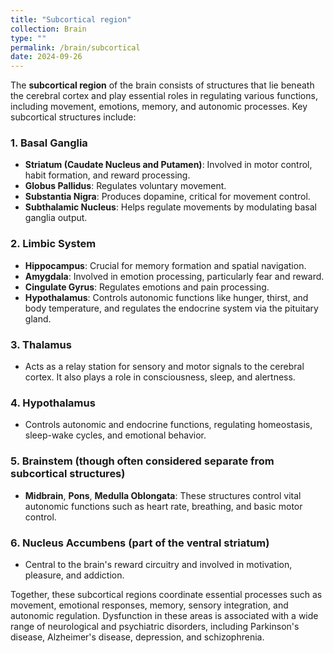 ```yaml
---
title: "Subcortical region"
collection: Brain
type: ""
permalink: /brain/subcortical
date: 2024-09-26
---
```

The **subcortical region** of the brain consists of structures that lie beneath the cerebral cortex and play essential roles in regulating various functions, including movement, emotions, memory, and autonomic processes. Key subcortical structures include:

### 1. **Basal Ganglia**
   - **Striatum (Caudate Nucleus and Putamen)**: Involved in motor control, habit formation, and reward processing.
   - **Globus Pallidus**: Regulates voluntary movement.
   - **Substantia Nigra**: Produces dopamine, critical for movement control.
   - **Subthalamic Nucleus**: Helps regulate movements by modulating basal ganglia output.

### 2. **Limbic System**
   - **Hippocampus**: Crucial for memory formation and spatial navigation.
   - **Amygdala**: Involved in emotion processing, particularly fear and reward.
   - **Cingulate Gyrus**: Regulates emotions and pain processing.
   - **Hypothalamus**: Controls autonomic functions like hunger, thirst, and body temperature, and regulates the endocrine system via the pituitary gland.

### 3. **Thalamus**
   - Acts as a relay station for sensory and motor signals to the cerebral cortex. It also plays a role in consciousness, sleep, and alertness.

### 4. **Hypothalamus**
   - Controls autonomic and endocrine functions, regulating homeostasis, sleep-wake cycles, and emotional behavior.

### 5. **Brainstem (though often considered separate from subcortical structures)**
   - **Midbrain**, **Pons**, **Medulla Oblongata**: These structures control vital autonomic functions such as heart rate, breathing, and basic motor control.

### 6. **Nucleus Accumbens (part of the ventral striatum)**
   - Central to the brain's reward circuitry and involved in motivation, pleasure, and addiction.

Together, these subcortical regions coordinate essential processes such as movement, emotional responses, memory, sensory integration, and autonomic regulation. Dysfunction in these areas is associated with a wide range of neurological and psychiatric disorders, including Parkinson's disease, Alzheimer's disease, depression, and schizophrenia.

